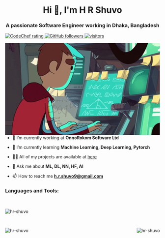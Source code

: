 <h1 align="center">Hi 👋, I'm H R Shuvo</h1>
<h3 align="center">A passionate Software Engineer working in Dhaka, Bangladesh</h3>

<p align="left">

<a href="https://atcoder.jp/users/shuv0">
    <img src="https://cp-logo.vercel.app/atcoder/shuv0" alt="CodeChef rating" />
</a>
<a href="https://github.com/hrshuv0?tab=followers">
    <img alt="GitHub followers" src="https://img.shields.io/github/followers/hrshuv0?color=green&logo=github">
  </a>
  <a href="https://github.com/hrshuv0/">
    <img src="https://komarev.com/ghpvc/?username=hrshuv0" alt="visitors" />
  </a>
</p>

<div style="margintop:10px;">
  <img align="right" alt="GIF" src="assets/images/animated_coder.gif"  height="300" />
</div>

- 🔭 I’m currently working at **OnnoRokom Software Ltd**

- 🌱 I’m currently learning **Machine Learning, Deep Learning, Pytorch**

- 👨‍💻 All of my projects are available at [here](https://hr-shuvo.github.io/)

- 💬 Ask me about **ML, DL, NN, HF, AI**

- 📫 How to reach me **h.r.shuvo9@gmail.com**

<h3 align="left">Languages and Tools:</h3>
<p align="left">

</p>

<div></br></div>

<p style="">
<img height="280em" align="center" src="https://github-readme-streak-stats.herokuapp.com/?user=hr-shuvo&" alt="hr-shuvo" />

</p>


<p>
<img height="280em" src="https://raw.githubusercontent.com/hr-shuvo/main/output/light_card.svg" alt=""/>
</p>

<p><img height="180em" align="left" src="https://github-readme-stats.vercel.app/api/top-langs?username=hr-shuvo&show_icons=true&locale=en&layout=compact" alt="hr-shuvo" />
</p>



<p><img height="180em" align="right" src="https://github-readme-stats.vercel.app/api?username=hr-shuvo&show_icons=true&locale=en" alt="hr-shuvo" /></p>

<p>
<img height="173em" src="https://leetcard.jacoblin.cool/hrshuvo?theme=light&font=Karma&ext=contest"  alt=""/>

</p>


